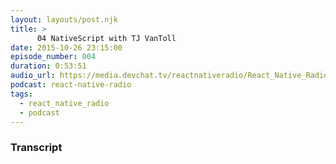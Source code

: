 ```yaml
---
layout: layouts/post.njk
title: >
      04 NativeScript with TJ VanToll
date: 2015-10-26 23:15:00
episode_number: 004
duration: 0:53:51
audio_url: https://media.devchat.tv/reactnativeradio/React_Native_Radio_Episode_4.mp3
podcast: react-native-radio
tags: 
  - react_native_radio
  - podcast
---
```




### Transcript


